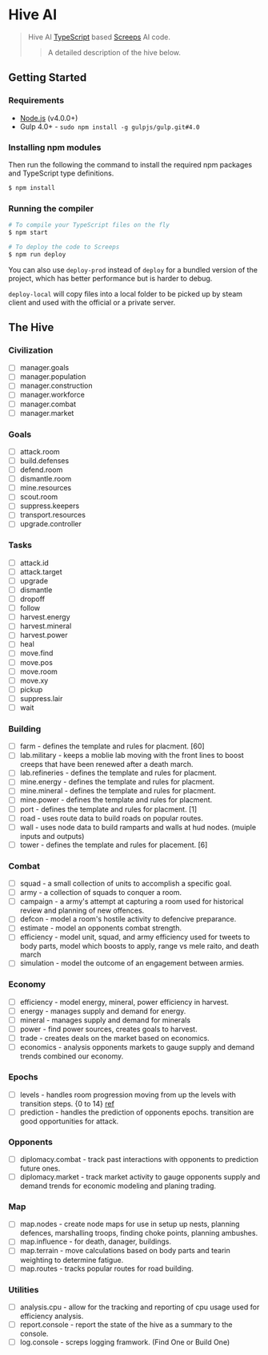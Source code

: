 # Hive AI

> Hive AI [TypeScript](http://www.typescriptlang.org/) based [Screeps](https://screeps.com/) AI code.
>> A detailed description of the hive below.

## Getting Started

### Requirements

* [Node.js](https://nodejs.org/en/) (v4.0.0+)
* Gulp 4.0+ - `sudo npm install -g gulpjs/gulp.git#4.0`

### Installing npm modules

Then run the following the command to install the required npm packages and TypeScript type definitions.

```bash
$ npm install
```

### Running the compiler

```bash
# To compile your TypeScript files on the fly
$ npm start

# To deploy the code to Screeps
$ npm run deploy
```

You can also use `deploy-prod` instead of `deploy` for a bundled version of the project, which has better performance but is harder to debug.

`deploy-local` will copy files into a local folder to be picked up by steam client and used with the official or a private server.

## The Hive

### Civilization
- [ ] manager.goals
- [ ] manager.population
- [ ] manager.construction
- [ ] manager.workforce
- [ ] manager.combat
- [ ] manager.market

### Goals
- [ ] attack.room
- [ ] build.defenses
- [ ] defend.room
- [ ] dismantle.room
- [ ] mine.resources
- [ ] scout.room
- [ ] suppress.keepers
- [ ] transport.resources
- [ ] upgrade.controller

### Tasks
- [ ] attack.id
- [ ] attack.target
- [ ] upgrade
- [ ] dismantle
- [ ] dropoff
- [ ] follow
- [ ] harvest.energy
- [ ] harvest.mineral
- [ ] harvest.power
- [ ] heal
- [ ] move.find
- [ ] move.pos
- [ ] move.room
- [ ] move.xy
- [ ] pickup
- [ ] suppress.lair
- [ ] wait

### Building
- [ ] farm - defines the template and rules for placment. [60]
- [ ] lab.military - keeps a moblie lab moving with the front lines to boost creeps that have been renewed after a death march.
- [ ] lab.refineries - defines the template and rules for placment.
- [ ] mine.energy - defines the template and rules for placment.
- [ ] mine.mineral - defines the template and rules for placment.
- [ ] mine.power - defines the template and rules for placment.
- [ ] port - defines the template and rules for placment. [1]
- [ ] road - uses route data to build roads on popular routes.
- [ ] wall - uses node data to build ramparts and walls at hud nodes. (muiple inputs and outputs)
- [ ] tower - defines the template and rules for placement. [6]

### Combat
- [ ] squad - a small collection of units to accomplish a specific goal.
- [ ] army - a collection of squads to conquer a room.
- [ ] campaign - a army's attempt at capturing a room used for historical review and planning of new offences.
- [ ] defcon - model a room's hostile activity to defencive preparance.
- [ ] estimate - model an opponents combat strength.
- [ ] efficiency - model unit, squad, and army efficiency used for tweets to body parts, model which boosts to apply, range vs mele raito, and death march
- [ ] simulation - model the outcome of an engagement between armies.

### Economy
- [ ] efficiency - model energy, mineral, power efficiency in harvest.
- [ ] energy - manages supply and demand for energy.
- [ ] mineral - manages supply and demand for minerals
- [ ] power - find power sources, creates goals to harvest.
- [ ] trade - creates deals on the market based on economics.
- [ ] economics - analysis opponents markets to gauge supply and demand trends combined our economy.

### Epochs
- [ ] levels - handles room progression moving from up the levels with transition steps. {0 to 14} [ref](https://github.com/kasami/mastermind/blob/master/src/enums/roomlevel.ts)
- [ ] prediction - handles the prediction of opponents epochs. transition are good opportunities for attack.

### Opponents
- [ ] diplomacy.combat - track past interactions with opponents to prediction future ones.
- [ ] diplomacy.market - track market activity to gauge opponents supply and demand trends for economic modeling and planing trading.

### Map
- [ ] map.nodes - create node maps for use in setup up nests, planning defences, marshalling troops, finding choke points, planning ambushes.
- [ ] map.influence - for death, danager, buildings.
- [ ] map.terrain - move calculations based on body parts and tearin weighting to determine fatigue.
- [ ] map.routes - tracks popular routes for road building.

### Utilities
- [ ] analysis.cpu - allow for the tracking and reporting of cpu usage used for efficiency analysis.
- [ ] report.console - report the state of the hive as a summary to the console.
- [ ] log.console - screps logging framwork. (Find One or Build One)
